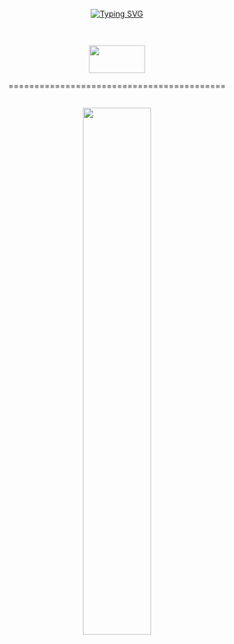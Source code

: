 
<div align = "center">
  
[![Typing SVG](https://readme-typing-svg.herokuapp.com?font=Oleo+Script&color=D3CAE7&size=35&center=true&vCenter=true&width=404&height=53&lines=%E3%80%80%E3%80%80Hello+world%2C+I'm+KunhwiKim.+%E3%80%80%E3%80%80)](https://git.io/typing-svg)
</div>

<div align = "center">
<br>
<br>
  <a href="https://kunhwi-devfolio.netlify.app/">
  <img src="https://user-images.githubusercontent.com/80661467/188114506-9266af57-0df0-403c-b559-4bc3a3c689ca.jpg" width="100" height="50"/>
  </a>

==========================================
  
</div>  
  
<div align = "center">
<br>
  
</div>
<div align = "center">

  <a href="https://github.com/anuraghazra/github-readme-stats">
  <img src="https://github-readme-stats.vercel.app/api?username=Kimjeju&show_icons=true&theme=material-palenight&hide_border=true&bg_color=20232a&icon_color=E3E3E3A8&text_color=fff" width=49.2% />
</a>







 
</div>  


